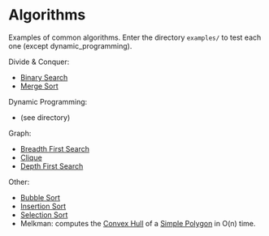 # Algorithms
Examples of common algorithms.
Enter the directory `examples/` to test each one (except dynamic_programming).

Divide & Conquer:
- [Binary Search][bs]
- [Merge Sort][ms]

Dynamic Programming:
- (see directory)

Graph:
- [Breadth First Search][dfs]
- [Clique][clique]
- [Depth First Search][dfs]

Other:
- [Bubble Sort][bsr]
- [Insertion Sort][is]
- [Selection Sort][ss]
- Melkman: computes the [Convex Hull][ch] of a [Simple Polygon][sp] in O(n) time.

[bfs]: https://en.wikipedia.org/wiki/Breadth-first_search
[bs]: https://en.wikipedia.org/wiki/Binary_search_algorithm
[bsr]: https://en.wikipedia.org/wiki/Bubble_sort
[clique]: https://en.wikipedia.org/wiki/Clique_problem
[dfs]: https://en.wikipedia.org/wiki/Depth-first_search
[is]: https://en.wikipedia.org/wiki/Insertion_sort
[ss]: https://en.wikipedia.org/wiki/Selection_sort
[ms]: https://en.wikipedia.org/wiki/Merge_sort
[ch]: https://en.wikipedia.org/wiki/Convex_hull
[sp]: https://en.wikipedia.org/wiki/Simple_polygon
